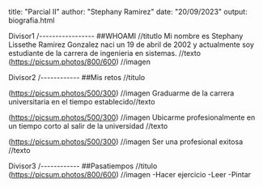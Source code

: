 title: "Parcial II"
author: "Stephany Ramirez"
date: "20/09/2023"
output: biografia.html

Divisor1
/-----------------
##WHOAMI //titutlo
Mi nombre es Stephany Lissethe Ramirez Gonzalez naci un 19 de abril de 2002 y actualmente soy estudiante de la carrera de 
ingenieria en sistemas.  //texto
(https://picsum.photos/800/600) //imagen

Divisor2
/------------
##Mis retos //titulo

(https://picsum.photos/500/300) //imagen
Graduarme de la carrera universitaria en el tiempo establecido//texto

(https://picsum.photos/500/300) //imagen
Ubicarme profesionalmente en un tiempo corto al salir de la universidad //texto

(https://picsum.photos/500/300) //imagen
Ser una profesional exitosa //texto


Divisor3
/------------
##Pasatiempos //titulo
(https://picsum.photos/800/600) //imagen
-Hacer ejercicio
-Leer
-Pintar

